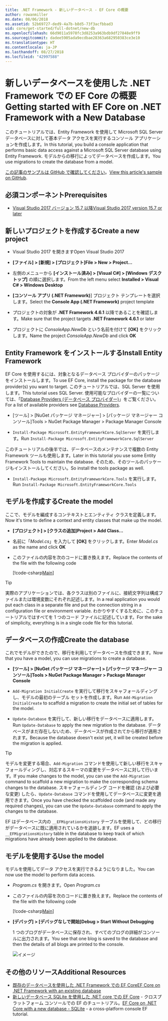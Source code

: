 ```yaml
---
title: .NET Framework - 新しいデータベース - EF Core の概要
author: rowanmiller
ms.date: 08/06/2018
ms.assetid: 52b69727-ded9-4a7b-b8d5-73f3acfbbad3
uid: core/get-started/full-dotnet/new-db
ms.openlocfilehash: 66d9011a5978fc3d8253a963bdb9df27848e9ff9
ms.sourcegitcommit: dadee5905ada9ecdbae28363a682950383ce3e10
ms.translationtype: HT
ms.contentlocale: ja-JP
ms.lasthandoff: 08/27/2018
ms.locfileid: "42997588"
---
```

# <a name="getting-started-with-ef-core-on-net-framework-with-a-new-database"></a><span data-ttu-id="2123f-102">新しいデータベースを使用した .NET Framework での EF Core の概要</span><span class="sxs-lookup"><span data-stu-id="2123f-102">Getting started with EF Core on .NET Framework with a New Database</span></span>

<span data-ttu-id="2123f-103">このチュートリアルでは、Entity Framework を使用して Microsoft SQL Server データベースに対して基本データ アクセスを実行するコンソール アプリケーションを作成します。</span><span class="sxs-lookup"><span data-stu-id="2123f-103">In this tutorial, you build a console application that performs basic data access against a Microsoft SQL Server database using Entity Framework.</span></span> <span data-ttu-id="2123f-104">モデルからの移行によってデータベースを作成します。</span><span class="sxs-lookup"><span data-stu-id="2123f-104">You use migrations to create the database from a model.</span></span>

<span data-ttu-id="2123f-105">[この記事のサンプルは GitHub で確認してください](https://github.com/aspnet/EntityFramework.Docs/tree/master/samples/core/GetStarted/FullNet/ConsoleApp.NewDb)。</span><span class="sxs-lookup"><span data-stu-id="2123f-105">[View this article's sample on GitHub](https://github.com/aspnet/EntityFramework.Docs/tree/master/samples/core/GetStarted/FullNet/ConsoleApp.NewDb).</span></span>

## <a name="prerequisites"></a><span data-ttu-id="2123f-106">必須コンポーネント</span><span class="sxs-lookup"><span data-stu-id="2123f-106">Prerequisites</span></span>

* [<span data-ttu-id="2123f-107">Visual Studio 2017 バージョン 15.7 以降</span><span class="sxs-lookup"><span data-stu-id="2123f-107">Visual Studio 2017 version 15.7 or later</span></span>](https://www.visualstudio.com/downloads/)

## <a name="create-a-new-project"></a><span data-ttu-id="2123f-108">新しいプロジェクトを作成する</span><span class="sxs-lookup"><span data-stu-id="2123f-108">Create a new project</span></span>

* <span data-ttu-id="2123f-109">Visual Studio 2017 を開きます</span><span class="sxs-lookup"><span data-stu-id="2123f-109">Open Visual Studio 2017</span></span>

* <span data-ttu-id="2123f-110">**[ファイル] > [新規] > [プロジェクト]**</span><span class="sxs-lookup"><span data-stu-id="2123f-110">**File > New > Project...**</span></span>

* <span data-ttu-id="2123f-111">左側のメニューから **[インストール済み] > [Visual C#] > [Windows デスクトップ]** の順に選択します。</span><span class="sxs-lookup"><span data-stu-id="2123f-111">From the left menu select **Installed > Visual C# > Windows Desktop**</span></span>

* <span data-ttu-id="2123f-112">**[コンソール アプリ (.NET Framework)**] プロジェクト テンプレートを選択します。</span><span class="sxs-lookup"><span data-stu-id="2123f-112">Select the **Console App (.NET Framework)** project template</span></span>

* <span data-ttu-id="2123f-113">プロジェクトの対象が **.NET Framework 4.6.1** 以降であることを確認します。</span><span class="sxs-lookup"><span data-stu-id="2123f-113">Make sure that the project targets **.NET Framework 4.6.1** or later</span></span>

* <span data-ttu-id="2123f-114">プロジェクトに *ConsoleApp.NewDb* という名前を付けて **[OK]** をクリックします。</span><span class="sxs-lookup"><span data-stu-id="2123f-114">Name the project *ConsoleApp.NewDb* and click **OK**</span></span>

## <a name="install-entity-framework"></a><span data-ttu-id="2123f-115">Entity Framework をインストールする</span><span class="sxs-lookup"><span data-stu-id="2123f-115">Install Entity Framework</span></span>

<span data-ttu-id="2123f-116">EF Core を使用するには、対象となるデータベース プロバイダーのパッケージをインストールします。</span><span class="sxs-lookup"><span data-stu-id="2123f-116">To use EF Core, install the package for the database provider(s) you want to target.</span></span> <span data-ttu-id="2123f-117">このチュートリアルでは、SQL Server を使用します。</span><span class="sxs-lookup"><span data-stu-id="2123f-117">This tutorial uses SQL Server.</span></span> <span data-ttu-id="2123f-118">使用可能なプロバイダーの一覧については、「[Database Providers (データベース プロバイダー)](../../providers/index.md)」をご覧ください。</span><span class="sxs-lookup"><span data-stu-id="2123f-118">For a list of available providers see [Database Providers](../../providers/index.md).</span></span>

* <span data-ttu-id="2123f-119">[ツール] > [NuGet パッケージ マネージャー] > [パッケージ マネージャー コンソール]</span><span class="sxs-lookup"><span data-stu-id="2123f-119">Tools > NuGet Package Manager > Package Manager Console</span></span>

* <span data-ttu-id="2123f-120">`Install-Package Microsoft.EntityFrameworkCore.SqlServer` を実行します。</span><span class="sxs-lookup"><span data-stu-id="2123f-120">Run `Install-Package Microsoft.EntityFrameworkCore.SqlServer`</span></span>

<span data-ttu-id="2123f-121">このチュートリアルの後半では、データベースのメンテナンスで複数の Entity Framework ツールも使用します。</span><span class="sxs-lookup"><span data-stu-id="2123f-121">Later in this tutorial you use some Entity Framework Tools to maintain the database.</span></span> <span data-ttu-id="2123f-122">そのため、そのツールのパッケージもインストールしてください。</span><span class="sxs-lookup"><span data-stu-id="2123f-122">So install the tools package as well.</span></span>

* <span data-ttu-id="2123f-123">`Install-Package Microsoft.EntityFrameworkCore.Tools` を実行します。</span><span class="sxs-lookup"><span data-stu-id="2123f-123">Run `Install-Package Microsoft.EntityFrameworkCore.Tools`</span></span>

## <a name="create-the-model"></a><span data-ttu-id="2123f-124">モデルを作成する</span><span class="sxs-lookup"><span data-stu-id="2123f-124">Create the model</span></span>

<span data-ttu-id="2123f-125">ここで、モデルを編成するコンテキストとエンティティ クラスを定義します。</span><span class="sxs-lookup"><span data-stu-id="2123f-125">Now it's time to define a context and entity classes that make up the model.</span></span>

* <span data-ttu-id="2123f-126">**[プロジェクト] > [クラスの追加]**</span><span class="sxs-lookup"><span data-stu-id="2123f-126">**Project > Add Class...**</span></span>

* <span data-ttu-id="2123f-127">名前に「*Model.cs*」を入力して **[OK]** をクリックします。</span><span class="sxs-lookup"><span data-stu-id="2123f-127">Enter *Model.cs* as the name and click **OK**</span></span>

* <span data-ttu-id="2123f-128">このファイルの内容を次のコードに置き換えます。</span><span class="sxs-lookup"><span data-stu-id="2123f-128">Replace the contents of the file with the following code</span></span>

  [!code-csharp[Main](../../../../samples/core/GetStarted/FullNet/ConsoleApp.NewDb/Model.cs)] 

> [!TIP]  
> <span data-ttu-id="2123f-129">実際のアプリケーションでは、各クラスは別のファイルに、接続文字列は構成ファイルまたは環境変数にそれぞれ記述します。</span><span class="sxs-lookup"><span data-stu-id="2123f-129">In a real application you would put each class in a separate file and put the connection string in a configuration file or environment variable.</span></span> <span data-ttu-id="2123f-130">わかりやすくするために、このチュートリアルではすべてを 1 つのコード ファイルに記述しています。</span><span class="sxs-lookup"><span data-stu-id="2123f-130">For the sake of simplicity, everything is in a single code file for this tutorial.</span></span>

## <a name="create-the-database"></a><span data-ttu-id="2123f-131">データベースの作成</span><span class="sxs-lookup"><span data-stu-id="2123f-131">Create the database</span></span>

<span data-ttu-id="2123f-132">これでモデルができたので、移行を利用してデータベースを作成できます。</span><span class="sxs-lookup"><span data-stu-id="2123f-132">Now that you have a model, you can use migrations to create a database.</span></span>

* <span data-ttu-id="2123f-133">**[ツール] > [NuGet パッケージ マネージャー] > [パッケージ マネージャー コンソール]**</span><span class="sxs-lookup"><span data-stu-id="2123f-133">**Tools > NuGet Package Manager > Package Manager Console**</span></span>

* <span data-ttu-id="2123f-134">`Add-Migration InitialCreate` を実行して移行をスキャフォールディングし、モデルの最初のテーブル セットを作成します。</span><span class="sxs-lookup"><span data-stu-id="2123f-134">Run `Add-Migration InitialCreate` to scaffold a migration to create the initial set of tables for the model.</span></span>

* <span data-ttu-id="2123f-135">`Update-Database` を実行して、新しい移行をデータベースに適用します。</span><span class="sxs-lookup"><span data-stu-id="2123f-135">Run `Update-Database` to apply the new migration to the database.</span></span> <span data-ttu-id="2123f-136">データベースがまだ存在しないため、データベースが作成されてから移行が適用されます。</span><span class="sxs-lookup"><span data-stu-id="2123f-136">Because the database doesn't exist yet, it will be created before the migration is applied.</span></span>

> [!TIP]  
> <span data-ttu-id="2123f-137">モデルを変更する場合、`Add-Migration` コマンドを使用して新しい移行をスキャフォールディングし、対応するスキーマの変更をデータベースに対して行います。</span><span class="sxs-lookup"><span data-stu-id="2123f-137">If you make changes to the model, you can use the `Add-Migration` command to scaffold a new migration to make the corresponding schema changes to the database.</span></span> <span data-ttu-id="2123f-138">スキャフォールディング コードを確認 (および必要な変更) したら、`Update-Database` コマンドを使用してデータベースに変更を適用できます。</span><span class="sxs-lookup"><span data-stu-id="2123f-138">Once you have checked the scaffolded code (and made any required changes), you can use the `Update-Database` command to apply the changes to the database.</span></span>
>
> <span data-ttu-id="2123f-139">EF はデータベース内の `__EFMigrationsHistory` テーブルを使用して、どの移行がデータベースに既に適用されているかを追跡します。</span><span class="sxs-lookup"><span data-stu-id="2123f-139">EF uses a `__EFMigrationsHistory` table in the database to keep track of which migrations have already been applied to the database.</span></span>

## <a name="use-the-model"></a><span data-ttu-id="2123f-140">モデルを使用する</span><span class="sxs-lookup"><span data-stu-id="2123f-140">Use the model</span></span>

<span data-ttu-id="2123f-141">モデルを使用してデータ アクセスを実行できるようになりました。</span><span class="sxs-lookup"><span data-stu-id="2123f-141">You can now use the model to perform data access.</span></span>

* <span data-ttu-id="2123f-142">*Program.cs* を開きます。</span><span class="sxs-lookup"><span data-stu-id="2123f-142">Open *Program.cs*</span></span>

* <span data-ttu-id="2123f-143">このファイルの内容を次のコードに置き換えます。</span><span class="sxs-lookup"><span data-stu-id="2123f-143">Replace the contents of the file with the following code</span></span>

  [!code-csharp[Main](../../../../samples/core/GetStarted/FullNet/ConsoleApp.NewDb/Program.cs)]

* <span data-ttu-id="2123f-144">**[デバッグ] > [デバッグなしで開始]**</span><span class="sxs-lookup"><span data-stu-id="2123f-144">**Debug > Start Without Debugging**</span></span>

  <span data-ttu-id="2123f-145">1 つのブログがデータベースに保存され、すべてのブログの詳細がコンソールに出力されます。</span><span class="sxs-lookup"><span data-stu-id="2123f-145">You see that one blog is saved to the database and then the details of all blogs are printed to the console.</span></span>

  ![イメージ](_static/output-new-db.png)

## <a name="additional-resources"></a><span data-ttu-id="2123f-147">その他のリソース</span><span class="sxs-lookup"><span data-stu-id="2123f-147">Additional Resources</span></span>

* [<span data-ttu-id="2123f-148">既存のデータベースを使用した .NET Framework での EF Core</span><span class="sxs-lookup"><span data-stu-id="2123f-148">EF Core on .NET Framework with an existing database</span></span>](xref:core/get-started/full-dotnet/existing-db)
* <span data-ttu-id="2123f-149">[新しいデータベース SQLite を使用した .NET core での EF Core](xref:core/get-started/netcore/new-db-sqlite) - クロスプラットフォーム コンソールでの EF のチュートリアル。</span><span class="sxs-lookup"><span data-stu-id="2123f-149">[EF Core on .NET Core with a new database - SQLite](xref:core/get-started/netcore/new-db-sqlite) -  a cross-platform console EF tutorial.</span></span>
